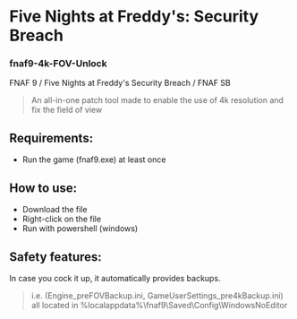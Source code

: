 # Five Nights at Freddy's: Security Breach
### fnaf9-4k-FOV-Unlock
FNAF 9 / Five Nights at Freddy's Security Breach / FNAF SB  
> An all-in-one patch tool made to enable the use of 4k resolution and fix the field of view

## Requirements:
- Run the game (fnaf9.exe) at least once

## How to use:
- Download the file
- Right-click on the file
- Run with powershell
(windows)

## Safety features:
In case you cock it up, it automatically provides backups.
> i.e. (Engine_preFOVBackup.ini, GameUserSettings_pre4kBackup.ini)
> all located in %localappdata%\fnaf9\Saved\Config\WindowsNoEditor
